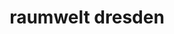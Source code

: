 ---
title: "raumwelt dresden"
url: /dresden/raumwelt-dresden-schandauer-strasse/
shop: Raumausstattung
---